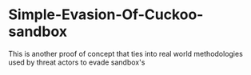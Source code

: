 # Simple-Evasion-Of-Cuckoo-sandbox
This is another proof of concept that ties into real world methodologies used by threat actors to evade sandbox's
